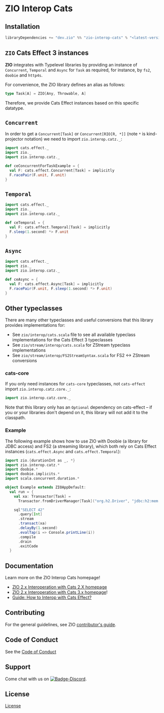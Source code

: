 [//]: # (This file was autogenerated using `zio-sbt-website` plugin via `sbt generateReadme` command.)
[//]: # (So please do not edit it manually. Instead, change "docs/index.md" file or sbt setting keys)
[//]: # (e.g. "readmeDocumentation" and "readmeSupport".)

# ZIO Interop Cats

## Installation

```sbt
libraryDependencies += "dev.zio" %% "zio-interop-cats" % "<latest-version>"
```

## `ZIO` Cats Effect 3 instances

**ZIO** integrates with Typelevel libraries by providing an instance of `Concurrent`, `Temporal` and `Async` for `Task`
as required, for instance, by `fs2`, `doobie` and `http4s`.

For convenience, the ZIO library defines an alias as follows:

```scala
type Task[A] = ZIO[Any, Throwable, A]
```

Therefore, we provide Cats Effect instances based on this specific datatype.

## `Concurrent`

In order to get a `Concurrent[Task]` or `Concurrent[RIO[R, *]]` (note `*` is kind-projector notation) we need to import `zio.interop.catz._`:

```scala
import cats.effect._
import zio._
import zio.interop.catz._

def ceConcurrentForTaskExample = {
  val F: cats.effect.Concurrent[Task] = implicitly
  F.racePair(F.unit, F.unit)
}
```

## `Temporal`

```scala
import cats.effect._
import zio._
import zio.interop.catz._

def ceTemporal = {
  val F: cats.effect.Temporal[Task] = implicitly
  F.sleep(1.second) *> F.unit
}
```

## `Async`

```scala
import cats.effect._
import zio._
import zio.interop.catz._

def ceAsync = {
  val F: cats.effect.Async[Task] = implicitly
  F.racePair(F.unit, F.sleep(1.second) *> F.unit)
}
```

## Other typeclasses

There are many other typeclasses and useful conversions that this library provides implementations for:
* See `zio/interop/cats.scala` file to see all available typeclass implementations for the Cats Effect 3 typeclasses
* See `zio/stream/interop/cats.scala` for ZStream typeclass implementations
* See `zio/stream/interop/FS2StreamSyntax.scala` for FS2 <-> ZStream conversions


### cats-core

If you only need instances for `cats-core` typeclasses, not `cats-effect` import `zio.interop.catz.core._`:

```scala
import zio.interop.catz.core._
```

Note that this library only has an `Optional` dependency on cats-effect – if you or your libraries don't depend on it, this library will not add it to the classpath.

### Example

The following example shows how to use ZIO with Doobie (a library for JDBC access) and FS2 (a streaming library), which both rely on Cats Effect instances (`cats.effect.Async` and `cats.effect.Temporal`):

```scala
import zio.{durationInt as _, *}
import zio.interop.catz.*
import doobie.*
import doobie.implicits.*
import scala.concurrent.duration.*

object Example extends ZIOAppDefault:
  val run = {
    val xa: Transactor[Task] =
      Transactor.fromDriverManager[Task]("org.h2.Driver", "jdbc:h2:mem:test;DB_CLOSE_DELAY=-1", "user", "", None)

    sql"SELECT 42"
      .query[Int]
      .stream
      .transact(xa)
      .delayBy(1.second)
      .evalTap(i => Console.printLine(i))
      .compile
      .drain
      .exitCode
  }
```

## Documentation

Learn more on the ZIO Interop Cats homepage!
- [ZIO 2.x Interoperation with Cats 2.X homepage](https://zio.dev/zio2-interop-cats2/)
- [ZIO 2.x Interoperation with Cats 3.x homepage](https://zio.dev/zio2-interop-cats3/)!
- [Guide: How to Interop with Cats Effect?](https://zio.dev/guides/interop/with-cats-effect)

## Contributing

For the general guidelines, see ZIO [contributor's guide](https://zio.dev/contributor-guidelines).

## Code of Conduct

See the [Code of Conduct](https://zio.dev/code-of-conduct)

## Support

Come chat with us on [![Badge-Discord]][Link-Discord].

[Badge-Discord]: https://img.shields.io/discord/629491597070827530?logo=discord "chat on discord"
[Link-Discord]: https://discord.gg/2ccFBr4 "Discord"

## License

[License](LICENSE)
